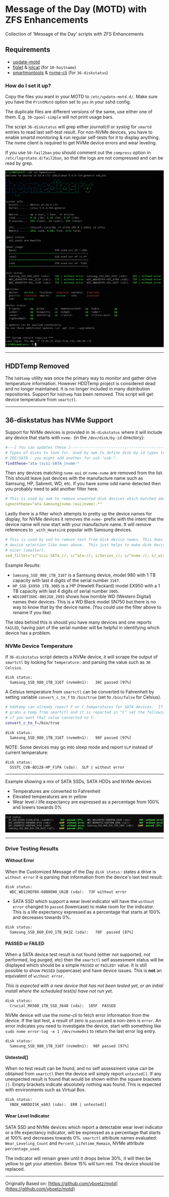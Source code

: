 # Message of the Day (MOTD) with ZFS Enhancements

Collection of 'Message of the Day' scripts with ZFS Enhancements

## Requirements

* [update-motd](https://launchpad.net/update-motd)
* [figlet](http://www.figlet.org/) & [lolcat](https://github.com/busyloop/lolcat) (for `10-hostname`)
* [smartmontools](https://www.smartmontools.org/) & [nvme-cli](https://packages.ubuntu.com/search?keywords=nvme-cli)  (for `36-diskstatus`)

### How do I set it up?

Copy the files you want in your MOTD to `/etc/update-motd.d/`. Make sure you have the `PrintMotd`
option set to `yes` in your sshd config.

The duplicate files are different versions of the same, use either one of them. E.g. `30-zpool-simple`
will not print usage bars.

The script `36-diskstatus` will grep either *journalctl* or *syslog* for `smartd` entries to read last self-test result. For non-NVMe devices, you have to enable smartd monitoring & run regular self-tests for it to display anything. The nvme client is required to get NVMe device errors and wear leveling.

If you use `50-fail2ban` you should comment out the `compress` option in `/etc/logrotate.d/fail2ban`,
so that the logs are not compressed and can be read by grep.

![screen_shot](screen_shot.png)

---

## HDDTemp Removed

The `hddtemp` utility was once the primary way to monitor and gather drive temperature information.  However HDDTemp project is considered dead and no longer maintained.  It is no longer included in many distribution repositories. Support for `hddtemp` has been removed. This script will get device temperature from `smartctl`.

---

## 36-diskstatus has NVMe Support

Support for NVMe devices is provided in `36-diskstatus` where it will include any device that starts with `nvme-` (in the `/dev/disk/by-id` directory):

```bash
#---[ You can updates these ]--------------------------------------------------
# Types of disks to look for. Used by awk to define disk by-id types to include
# IDE/SATA - you might add another for usb "usb-".
findthese="ata-|scsi-SATA_|nvme-"
```

Then any devices matching `nvme-eui` or `nvme-nvme` are removed from the list.  This should leave just devices with the manufacture name such as Samsung, HP, Sabrent, WD, etc. If you have some odd name detected then you probably need to add another filter here.

```yaml
# This is used by awk to remove unwanted disk devices which matched above.
ignorethese="ata-Samsung|nvme-(eui|nvme).*"
```

Lastly there is a filter which attempts to pretty up the device names for display, for NVMe devices it removes the `nvme-` prefix with the intent that the device name will now start with your manufacture name. It will remove references to `_with_Heatsink` popular with Samsung devices.

```yaml
# This is used by sed to remove text from disk device names. This does not alter
# device selection like ones above.  This just helps to make disk device names
# nicer (smaller).
sed_filter="s/^scsi-SATA_//; s/^ata-//; s/Series_//; s/^nvme-//; s/_with_Heatsink//;"
```

Example Results:

* `Samsung_SSD_980_1TB_316T` is a Samsung device, model 980 with 1 TB capacity with last 4 digits of the serial number `316T`.
* `HP_SSD_EX950_1TB_3005` is a HP (Hewlett Packard) model EX950 with a 1 TB capacity with last 4 digits of serial number `3005`.
* `WDS100T3XHC-00SJG0_2993` shows how horrible WD (Western Digital) names their devices.  This is a WD Black model SN750 but there is no way to know that by the device name. (You could use the filter above to rename if you like)

The idea behind this is should you have many devices and one reports `FAILED`, having part of the serial number will be helpful in identifying which device has a problem.

### NVMe Device Temperature

If `36-diskstatus` script detects a NVMe device, it will scrape the output of  `smartctl` by looking for `Temperature:` and parsing the value such as `38 Celsius`.

```text
disk status:
  Samsung_SSD_980_1TB_316T (nvme0n1):   38C passed [97%]
```

A Celsius temperature from `smartctl` can be converted to Fahrenheit by setting variable `convert_c_to_f` to `/bin/true` (set to `/bin/false` for Celsius).

```bash
# hddtemp can already report F or C temperatures for SATA devices.  If this script
# grabs a temp from smartctl and it is reported in "C" set the following to 
# if you want that value converted to F.
convert_c_to_f=/bin/true
```

```text
disk status:
  Samsung_SSD_980_1TB_316T (nvme0n1):   98F passed [97%]
```

NOTE: Some devices may go into sleep mode and report `SLP` instead of current temperature:

```text
disk status:
  SSSTC_CVB-8D128-HP_F1PA (sda):  SLP | without error
```

---

Example showing a mix of SATA SSDs, SATA HDDs and NVMe devices

* Temperatures are converted to Fahrenheit
* Elevated temperatures are in yellow
* Wear level / life expectancy are expressed as a percentage from 100% and lowers towards 0%

![Multi Device Example](multi_device_example.png)

---

### Drive Testing Results

#### Without Error

When the Customized Message of the Day `disk status:` states a drive is `without error` it is parsing that information from the device's last test result:

```text
disk status:
  WDC_WD120EFBX-68B0EN0_U62B (sda):  73F without error
```

* SATA SSD which support a wear level indicator will have the `without error` changed to `passed` (lowercase) to make room for the indicator.  This is a life expectancy expressed as a percentage that starts at 100% and decreases towards 0%.

```text
disk status:
  Samsung_SSD_860_EVO_1TB_043Z (sda):   78F  passed [87%]
```

#### PASSED or FAILED

When a SATA device test result is not found (either not supported, not performed, log purged, etc) then the `smartctl` self assessment status will be displayed which should be a simple `PASSED` or `FAILED!` value. It is still possible to show `PASSED` (uppercase) and have device issues. This is **not** an equivalent of `without error`.

*This is expected with a new device that has not been tested yet, or an initial install where the scheduled test(s) have not run yet.*

```text
disk status:
  Crucial_MX500_1TB_SSD_3640 (sda):  105F  PASSED
```

NVMe device will use the *nvme-cli* to fetch error information from the device. If the last test, a result of zero is `passed` and a non-zero is `error`.  An error indicates you need to investigate the device, start with something like `sudo nvme error-log -e 1 /dev/nvme0n1` to return the last error log entry.

```text
disk status:
  Samsung_SSD_980_1TB_316T (nvme0n1):  98F passed [97%]
```

#### Untested[]

When no test result can be found, and no self assessment value can be obtained from `smartctl` then the device will simply report `untested[]`. If any unexpected result is found that would be shown within the square brackets `[]`.  Empty brackets indicate absolutely nothing was found. This is expected with environments such as Virtual Box.

```text
disk status:
  VBOX_HARDDISK_eb03 (sda):  ERR | untested[] 
```

#### Wear Level Indicator

SATA SSD and NVMe devices which report a detectable wear level indicator or a life expectancy indicator, will be expressed as a percentage that starts at 100% and decreases towards 0%.  `smartctl` attribute names evaluated: `Wear_Leveling_Count` and `Percent_Lifetime_Remain`, NVMe attribute `percentage_used`.

The indicator will remain green until it drops below 30%, it will then be yellow to get your attention. Below 15% will turn red. The device should be replaced.

---

Originally Based on: [https://github.com/yboetz/motd](https://github.com/yboetz/motd)
